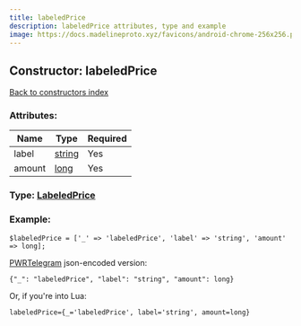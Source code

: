 ```yaml
---
title: labeledPrice
description: labeledPrice attributes, type and example
image: https://docs.madelineproto.xyz/favicons/android-chrome-256x256.png
---
```

## Constructor: labeledPrice  
[Back to constructors index](index.md)



### Attributes:

| Name     |    Type       | Required |
|----------|---------------|----------|
|label|[string](../types/string.md) | Yes|
|amount|[long](../types/long.md) | Yes|



### Type: [LabeledPrice](../types/LabeledPrice.md)


### Example:

```
$labeledPrice = ['_' => 'labeledPrice', 'label' => 'string', 'amount' => long];
```  

[PWRTelegram](https://pwrtelegram.xyz) json-encoded version:

```
{"_": "labeledPrice", "label": "string", "amount": long}
```


Or, if you're into Lua:  


```
labeledPrice={_='labeledPrice', label='string', amount=long}

```


